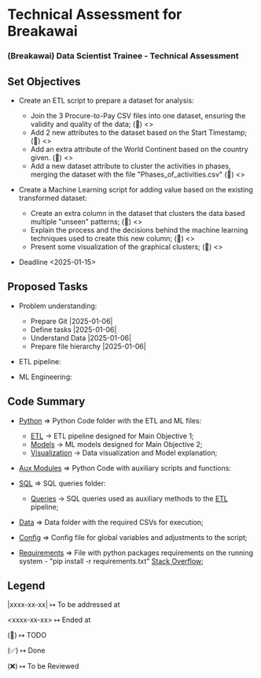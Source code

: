# Technical Assessment for Breakawai
### (Breakawai) Data Scientist Trainee - Technical Assessment

## Set Objectives
- Create an ETL script to prepare a dataset for analysis:
  - Join the 3 Procure-to-Pay CSV files into one dataset, ensuring the validity and quality of the data; (🚩) <>
  - Add 2 new attributes to the dataset based on the Start Timestamp; (🚩) <>
  - Add an extra attribute of the World Continent based on the country given. (🚩) <>
  - Add a new dataset attribute to cluster the activities in phases, merging the dataset with the file "Phases_of_activities.csv" (🚩) <>

- Create a Machine Learning script for adding value based on the existing transformed dataset:
  - Create an extra column in the dataset that clusters the data based multiple "unseen" patterns; (🚩) <>
  - Explain the process and the decisions behind the machine learning techniques used to create this new column; (🚩) <>
  - Present some visualization of the graphical clusters; (🚩) <>

- Deadline <2025-01-15>

## Proposed Tasks
- Problem understanding:
  - Prepare Git |2025-01-06|
  - Define tasks |2025-01-06|
  - Understand Data |2025-01-06|
  - Prepare file hierarchy |2025-01-06|

- ETL pipeline:

- ML Engineering:

## Code Summary
- [Python](/02_Python) ⇒ Python Code folder with the ETL and ML files:
  - [ETL](/02_Python/script_1_ETL.py) → ETL pipeline designed for Main Objective 1;
  - [Models](/02_Python/script_2_ML.py) → ML models designed for Main Objective 2;
  - [Visualization]() → Data visualization and Model explanation;


- [Aux Modules](/02_Python/auxiliary_modules) ⇒ Python Code with auxiliary scripts and functions:

- [SQL](/03_SQL) ⇒ SQL queries folder:
  - [Queries]() → SQL queries used as auxiliary methods to the [ETL]() pipeline;

- [Data](/01_CSV) ⇒ Data folder with the required CSVs for execution;

- [Config](config.cfg) ⇒ Config file for global variables and adjustments to the script;

- [Requirements](requirements.txt) ⇒ File with python packages requirements on the running system - "pip install -r requirements.txt" [Stack Overflow](https://stackoverflow.com/questions/7225900/how-can-i-install-packages-using-pip-according-to-the-requirements-txt-file-from);


## Legend
|xxxx-xx-xx| ↦ To be addressed at

\<xxxx-xx-xx\> ↦ Ended at

(🚩) ↦ TODO

(✅) ↦ Done

(❌) ↦ To be Reviewed


